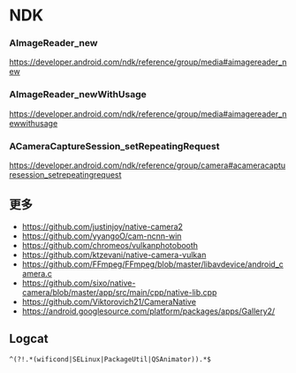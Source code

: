 # NDK

### AImageReader_new

https://developer.android.com/ndk/reference/group/media#aimagereader_new

### AImageReader_newWithUsage

https://developer.android.com/ndk/reference/group/media#aimagereader_newwithusage

### ACameraCaptureSession_setRepeatingRequest

https://developer.android.com/ndk/reference/group/camera#acameracapturesession_setrepeatingrequest

## 更多

- https://github.com/justinjoy/native-camera2
- https://github.com/yyangoO/cam-ncnn-win
- https://github.com/chromeos/vulkanphotobooth
- https://github.com/ktzevani/native-camera-vulkan
- https://github.com/FFmpeg/FFmpeg/blob/master/libavdevice/android_camera.c
- https://github.com/sixo/native-camera/blob/master/app/src/main/cpp/native-lib.cpp
- https://github.com/Viktorovich21/CameraNative
- https://android.googlesource.com/platform/packages/apps/Gallery2/

## Logcat

```
^(?!.*(wificond|SELinux|PackageUtil|QSAnimator)).*$
```
